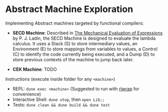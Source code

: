 # Abstract Machine Exploration

Implementing Abstract machines targeted by functional compilers:

- **SECD Machine**: Described in [The Mechanical Evaluation of Expressions](https://jhc.sjtu.edu.cn/~yutingwang/files/fp/landin-1964.pdf) by P. J. Ladin, the SECD Machine is designed to evaluate the lambda calculus. It uses a Stack (S) to store intermediary values, an Environment (E) to store mappings from variables to values, a Control (C) to identify the code currently being executed, and a Dump (D) to store previous contexts of the machine to jump back later.

- **CEK Machine**: TODO

Instructions (execute inside folder for any `<machine>`)

- REPL: `dune exec <machine>` (Suggested to run with [rlwrap](https://github.com/hanslub42/rlwrap) for convenience)
- Interactive Shell: `dune utop`, then `open Lib;;`
- Tests: `dune clean && dune build && dune test`
